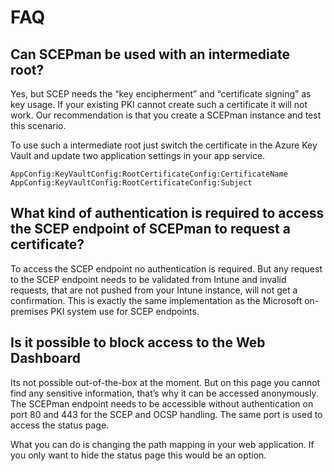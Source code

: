 # FAQ

## Can SCEPman be used with an intermediate root?

Yes, but SCEP needs the “key encipherment” and “certificate signing” as key usage. If your existing PKI cannot create such a certificate it will not work. Our recommendation is that you create a SCEPman instance and test this scenario.

To use such a intermediate root just switch the certificate in the Azure Key Vault and update two application settings in your app service.

```text
AppConfig:KeyVaultConfig:RootCertificateConfig:CertificateName
AppConfig:KeyVaultConfig:RootCertificateConfig:Subject
```

## What kind of authentication is required to access the SCEP endpoint of SCEPman to request a certificate?

To access the SCEP endpoint no authentication is required. But any request to the SCEP endpoint needs to be validated from Intune and invalid requests, that are not pushed from your Intune instance, will not get a confirmation. This is exactly the same implementation as the Microsoft on-premises PKI system use for SCEP endpoints.

## Is it possible to block access to the Web Dashboard

Its not possible out-of-the-box at the moment. But on this page you cannot find any sensitive information, that’s why it can be accessed anonymously. The SCEPman endpoint needs to be accessible without authentication on port 80 and 443 for the SCEP and OCSP handling. The same port is used to access the status page.

What you can do is changing the path mapping in your web application. If you only want to hide the status page this would be an option.



